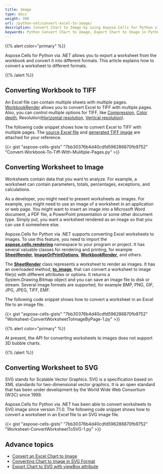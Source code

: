 ```yaml
---
title: Image
type: docs
weight: 300
url: /python-net/convert-excel-to-image/
description: Convert Chart to Image by using Aspose.Cells for Python via .NET API.
keywords: Python Convert Chart to Image, Export Chart to Image in Python via NET, Python Save Chart to Image.
---
```



{{% alert color="primary" %}}

Aspose.Cells for Python via .NET allows you to export a worksheet from the workbook and convert it into different formats. This article explains how to convert a worksheet to different formats.

{{% /alert %}}

## Converting Workbook to TIFF

An Excel file can contain multiple sheets with multiple pages. [WorkbookRender](https://reference.aspose.com/cells/python-net/aspose.cells.rendering/workbookrender) allows you to convert Excel to TIFF with multiple pages. Also, you can control multiple options for TIFF, like [Compression](https://reference.aspose.com/cells/python-net/aspose.cells.rendering/imageorprintoptions/tiff_compression/), [Color depth](https://reference.aspose.com/cells/python-net/aspose.cells.rendering/imageorprintoptions/tiff_color_depth/), Resolution([Horizontal resolution](https://reference.aspose.com/cells/python-net/aspose.cells.rendering/imageorprintoptions/horizontal_resolution/), [Vertical resolution](https://reference.aspose.com/cells/python-net/aspose.cells.rendering/imageorprintoptions/vertical_resolution/)).

The following code snippet shows how to convert Excel to TIFF with multiple pages. The [source Excel file](workbook-to-tiff-with-mulitiple-pages.xlsx) and [generated TIFF image](workbook-to-tiff-with-mulitiple-pages.tiff) are attached for your reference.

{{< gist "aspose-cells-gists" "7bb30376b4d40cdfd596286870fb9752" "Convert-Workbook-To-Tiff-With-Mulitiple-Pages.py" >}}

## **Converting Worksheet to Image**

Worksheets contain data that you want to analyze. For example, a worksheet can contain parameters, totals, percentages, exceptions, and calculations.

As a developer, you might need to present worksheets as images. For example, you might need to use an image of a worksheet in an application or web page. You might want to insert an image into a Microsoft Word document, a PDF file, a PowerPoint presentation or some other document type. Simply put, you want a worksheet rendered as an image so that you can use it somewhere else.

Aspose.Cells for Python via .NET supports converting Excel worksheets to images. To use this feature, you need to import the **[aspose.cells.rendering](https://reference.aspose.com/cells/python-net/aspose.cells.rendering/)** namespace to your program or project. It has several valuable classes for rendering and printing, for example **[SheetRender](https://reference.aspose.com/cells/python-net/aspose.cells.rendering/sheetrender/)**, **[ImageOrPrintOptions](https://reference.aspose.com/cells/python-net/aspose.cells.rendering/imageorprintoptions/)**, **[WorkbookRender](https://reference.aspose.com/cells/python-net/aspose.cells.rendering/workbookrender/)**, and others.

The **[SheetRender](https://reference.aspose.com/cells/python-net/aspose.cells.rendering/sheetrender/)** class represents a worksheet to render as images. It has an overloaded method, **[to_image](https://reference.aspose.com/cells/python-net/aspose.cells.rendering/sheetrender/to_image/#int-str)**, that can convert a worksheet to image file(s) with different attributes or options. It returns a System.Drawing.Bitmap object and you can save an image file to disk or stream. Several image formats are supported, for example BMP, PNG, GIF, JPG, JPEG, TIFF, EMF.

The following code snippet shows how to convert a worksheet in an Excel file to an image file.

{{< gist "aspose-cells-gists" "7bb30376b4d40cdfd596286870fb9752" "Worksheet-ConvertWorksheetToImageByPage-1.py" >}}

{{% alert color="primary" %}}

At present, the API for converting worksheets to images does not support 3D bubble charts.

{{% /alert %}}

## **Converting Worksheet to SVG**

SVG stands for Scalable Vector Graphics. SVG is a specification based on XML standards for two-dimensional vector graphics. It is an open standard that has been under development by the World Wide Web Consortium (W3C) since 1999.

Aspose.Cells for Python via .NET has been able to convert worksheets to SVG image since version 7.1.0. The following code snippet shows how to convert a worksheet in an Excel file to an SVG image file.

{{< gist "aspose-cells-gists" "7bb30376b4d40cdfd596286870fb9752" "Worksheet-ConvertWorksheetToSVG-1.py" >}}

## **Advance topics**
- [Convert an Excel Chart to Image](/cells/python-net/convert-an-excel-chart-to-image/)
- [Converting Chart to Image in SVG Format](/cells/python-net/converting-chart-to-image-in-svg-format/)
- [Export Chart to SVG with viewBox attribute](/cells/python-net/export-chart-to-svg-with-viewbox-attribute/)

